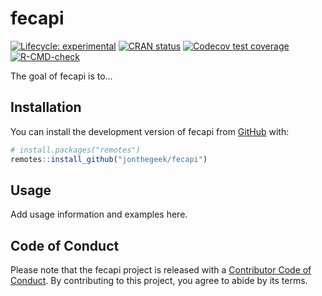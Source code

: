 
<!-- README.md is generated from README.Rmd. Please edit that file -->

# fecapi

<!-- badges: start -->

[![Lifecycle:
experimental](https://img.shields.io/badge/lifecycle-experimental-orange.svg)](https://lifecycle.r-lib.org/articles/stages.html#experimental)
[![CRAN
status](https://www.r-pkg.org/badges/version/fecapi)](https://CRAN.R-project.org/package=fecapi)
[![Codecov test
coverage](https://codecov.io/gh/jonthegeek/fecapi/branch/main/graph/badge.svg)](https://app.codecov.io/gh/jonthegeek/fecapi?branch=main)
[![R-CMD-check](https://github.com/jonthegeek/fecapi/actions/workflows/R-CMD-check.yaml/badge.svg)](https://github.com/jonthegeek/fecapi/actions/workflows/R-CMD-check.yaml)
<!-- badges: end -->

The goal of fecapi is to…

## Installation

You can install the development version of fecapi from
[GitHub](https://github.com/) with:

``` r
# install.packages("remotes")
remotes::install_github("jonthegeek/fecapi")
```

## Usage

Add usage information and examples here.

## Code of Conduct

Please note that the fecapi project is released with a [Contributor Code
of Conduct](https://jonthegeek.github.io/fecapi/CODE_OF_CONDUCT.html).
By contributing to this project, you agree to abide by its terms.
